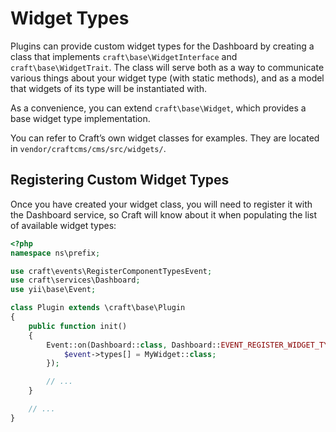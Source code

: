 # Widget Types

Plugins can provide custom widget types for the Dashboard by creating a class that implements `craft\base\WidgetInterface` and `craft\base\WidgetTrait`. The class will serve both as a way to communicate various things about your widget type (with static methods), and as a model that widgets of its type will be instantiated with.

As a convenience, you can extend `craft\base\Widget`, which provides a base widget type implementation.

You can refer to Craft’s own widget classes for examples. They are located in `vendor/craftcms/cms/src/widgets/`.

## Registering Custom Widget Types

Once you have created your widget class, you will need to register it with the Dashboard service, so Craft will know about it when populating the list of available widget types:

```php
<?php
namespace ns\prefix;

use craft\events\RegisterComponentTypesEvent;
use craft\services\Dashboard;
use yii\base\Event;

class Plugin extends \craft\base\Plugin
{
    public function init()
    {
        Event::on(Dashboard::class, Dashboard::EVENT_REGISTER_WIDGET_TYPES, function(RegisterComponentTypesEvent $event) {
            $event->types[] = MyWidget::class;
        });

        // ...
    }

    // ...
}
```
